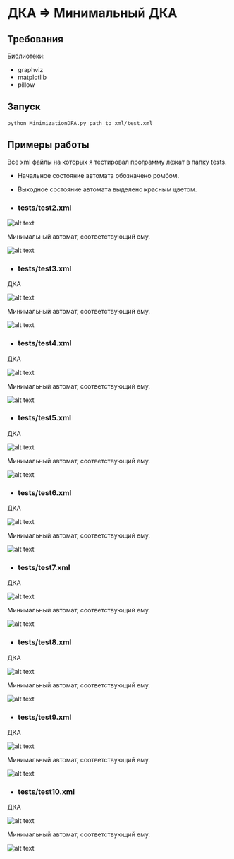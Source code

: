 #  ДКА => Минимальный ДКА
## Требования

Библиотеки: 
- graphviz 
- matplotlib
- pillow 

## Запуск 
```
python MinimizationDFA.py path_to_xml/test.xml
```

## Примеры работы

Все xml файлы на которых я тестировал программу лежат в папку tests.

- Начальное состояние автомата обозначено ромбом.
- Выходное состояние автомата выделено красным цветом.

- ### tests/test2.xml

![alt text](pictures/test2_initial.png)

Минимальный автомат, соответствующий ему.

![alt text](pictures/test2_minimal.png)

- ### tests/test3.xml
ДКА

![alt text](pictures/test3_initial.png)

Минимальный автомат, соответствующий ему.

![alt text](pictures/test3_minimal.png)

- ### tests/test4.xml
ДКА

![alt text](pictures/test4_initial.png)

Минимальный автомат, соответствующий ему.

![alt text](pictures/test4_minimal.png)

- ### tests/test5.xml
ДКА

![alt text](pictures/test5_initial.png)

Минимальный автомат, соответствующий ему.

![alt text](pictures/test5_minimal.png)

- ### tests/test6.xml
ДКА

![alt text](pictures/test6_initial.png)

Минимальный автомат, соответствующий ему.

![alt text](pictures/test6_minimal.png)


- ### tests/test7.xml
ДКА

![alt text](pictures/test7_initial.png)

Минимальный автомат, соответствующий ему.

![alt text](pictures/test7_minimal.png)


- ### tests/test8.xml
ДКА

![alt text](pictures/test8_initial.png)

Минимальный автомат, соответствующий ему.

![alt text](pictures/test8_minimal.png)

- ### tests/test9.xml
ДКА

![alt text](pictures/test9_initial.png)

Минимальный автомат, соответствующий ему.

![alt text](pictures/test9_minimal.png)


- ### tests/test10.xml
ДКА

![alt text](pictures/test10_initial.png)

Минимальный автомат, соответствующий ему.

![alt text](pictures/test10_minimal.png)
